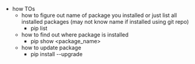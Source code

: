
  * how TOs
    * how to figure out name of package you installed or just list all installed packages (may not know name if installed using git repo)
      * pip list
    * how to find out where package is installed
      * pip show <package_name>
    * how to update package
      * pip install --upgrade <package>
